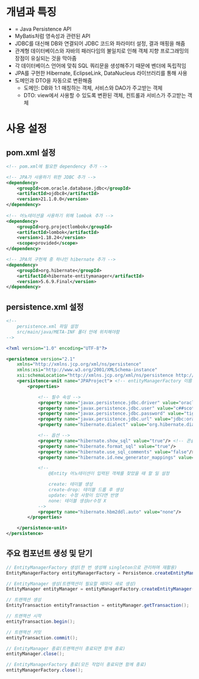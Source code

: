 # 개념과 특징

- = Java Persistence API
- MyBatis처럼 영속성과 관련된 API
- JDBC를 대신해 DB와 연결되어 JDBC 코드와 파라미터 설정, 결과 매핑을 해줌
- 관계형 데이터베이스와 자바의 패러다임의 불일치로 인해 객체 지향 프로그래밍의 장점이 유실되는 것을 막아줌
- 각 데이터베이스 언어에 맞춰 SQL 쿼리문을 생성해주기 때문에 벤더에 독립적임
- JPA를 구현한 Hibernate, EclipseLink, DataNucleus 라이브러리를 통해 사용
- 도메인과 DTO을 자동으로 변환해줌
    - 도메인: DB와 1:1 매칭하는 객체, 서비스와 DAO가 주고받는 객체
    - DTO: view에서 사용할 수 있도록 변환된 객체, 컨트롤과 서비스가 주고받는 객체

# 사용 설정

## pom.xml 설정

```xml
<!-- pom.xml에 필요한 dependency 추가 -->

<!-- JPA가 사용하기 위한 JDBC 추가 -->
<dependency>
    <groupId>com.oracle.database.jdbc</groupId>
    <artifactId>ojdbc8</artifactId>
    <version>21.1.0.0</version>
</dependency>
	
<!-- 어노테이션을 사용하기 위해 lombok 추가 -->
<dependency>
    <groupId>org.projectlombok</groupId>
    <artifactId>lombok</artifactId>
    <version>1.18.24</version>
    <scope>provided</scope>
</dependency>

<!-- JPA의 구현체 중 하나인 hibernate 추가 -->
<dependency>
    <groupId>org.hibernate</groupId>
    <artifactId>hibernate-entitymanager</artifactId>
    <version>5.6.9.Final</version>
</dependency>
```

## persistence.xml 설정

```xml
<!--
	persistence.xml 파일 설정
	src/main/java/META-INF 폴더 안에 위치해야함
-->

<?xml version="1.0" encoding="UTF-8"?>

<persistence version="2.1"
	xmlns="http://xmlns.jcp.org/xml/ns/persistence"
	xmlns:xsi="http://www.w3.org/2001/XMLSchema-instance"
	xsi:schemaLocation="http://xmlns.jcp.org/xml/ns/persistence http://xmlns.jcp.org/xml/ns/persistence/persistence_2_1.xsd">
	<persistence-unit name="JPAProject"> <!-- entityManagerFactory 이름 설정 -->
		<properties>

			<!-- 필수 속성 -->
			<property name="javax.persistence.jdbc.driver" value="oracle.jdbc.driver.OracleDriver"/>
			<property name="javax.persistence.jdbc.user" value="c##scott" />
			<property name="javax.persistence.jdbc.password" value="tiger" />
			<property name="javax.persistence.jdbc.url" value="jdbc:oracle:thin:@localhost:1521:XE"/>
			<property name="hibernate.dialect" value="org.hibernate.dialect.Oracle10gDialect"/> <!-- SQL문을 생성할 DB 방언 -->

			<!-- 옵션 -->
			<property name="hibernate.show_sql" value="true"/> <!-- 콘솔창에 SQL문 출력 여부 -->
			<property name="hibernate.format_sql" value="true"/>
			<property name="hibernate.use_sql_comments" value="false"/>
			<property name="hibernate.id.new_generator_mappings" value="true"/> <!-- sequence 설정 -->

			<!--
				@Entity 어노테이션이 입력된 객체를 찾았을 때 할 일 설정

				create: 테이블 생성
				create-drop: 테이블 드롭 후 생성
				update: 수정 사항이 있다면 반영
				none: 테이블 생성or수정 X
			-->
			<property name="hibernate.hbm2ddl.auto" value="none"/>
		</properties>

	</persistence-unit>
</persistence>
```

## 주요 컴포넌트 생성 및 닫기

```java
// EntityManagerFactory 생성(한 번 생성해 singleton으로 관리하며 재활용)
EntityManagerFactory entityManagerFactory = Persistence.createEntityManagerFactory(persistence-unit name값);

// EntityManager 생성(트랜잭션이 필요할 때마다 새로 생성)
EntityManager entityManager = entityManagerFactory.createEntityManager();

// 트랜잭션 생성
EntityTransaction entityTransaction = entityManager.getTransaction();

// 트랜잭션 시작
entityTransaction.begin();

// 트랜잭션 커밋
entityTransaction.commit();

// EntityManager 종료(트랜잭션이 종료되면 함께 종료)
entityManager.close();

// EntityManagerFactory 종료(모든 작업이 종료되면 함께 종료)
entityManagerFactory.close();
```